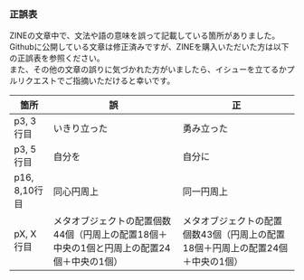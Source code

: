 ### 正誤表

ZINEの文章中で、文法や語の意味を誤って記載している箇所がありました。Githubに公開している文章は修正済みですが、ZINEを購入いただいた方は以下の正誤表を参照ください。  
また、その他の文章の誤りに気づかれた方がいましたら、イシューを立てるかプルリクエストでご指摘いただけると幸いです。

| 箇所  | 誤 | 正 |
| ------------- | ------------- | ------------- |
| p3, 3行目 | いきり立った | 勇み立った |
| p3, 5行目 | 自分を | 自分に |
| p16, 8,10行目 | 同心円周上 | 同一円周上 |
| pX, X行目 | メタオブジェクトの配置個数44個（円周上の配置18個＋中央の1個と円周上の配置24個＋中央の1個） | メタオブジェクトの配置個数43個（円周上の配置18個＋円周上の配置24個＋中央の1個）|
